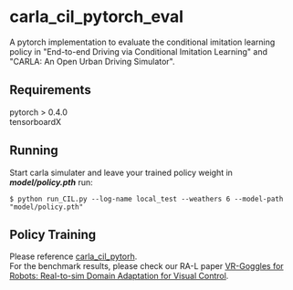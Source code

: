 carla_cil_pytorch_eval
===============

A pytorch implementation to evaluate the conditional imitation learning policy in "End-to-end Driving via Conditional Imitation Learning" and "CARLA: An Open Urban Driving Simulator".

Requirements
-------
pytorch > 0.4.0    
tensorboardX


Running
------
Start carla simulater and leave your trained policy weight in ***model/policy.pth***
run:
```
$ python run_CIL.py --log-name local_test --weathers 6 --model-path "model/policy.pth"
```

Policy Training
------
Please reference [carla_cil_pytorh](https://github.com/onlytailei/carla_cil_pytorch).    
For the benchmark results, please check our RA-L paper [VR-Goggles for Robots: Real-to-sim Domain Adaptation for Visual Control](https://ram-lab.com/file/tailei/vr_goggles/index.html).
